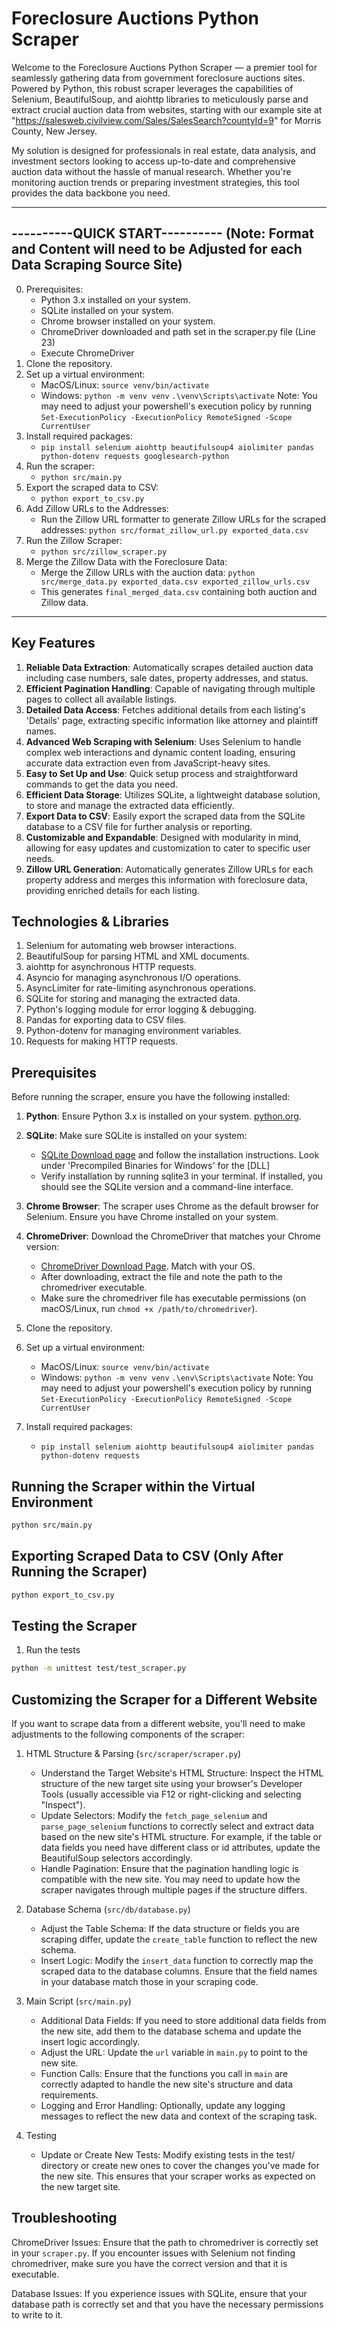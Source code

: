 # Foreclosure Auctions Python Scraper

Welcome to the Foreclosure Auctions Python Scraper — a premier tool for
seamlessly gathering data from government foreclosure auctions sites.
Powered by Python, this robust scraper leverages the capabilities of
Selenium, BeautifulSoup, and aiohttp libraries to meticulously parse and
extract crucial auction data from websites, starting with our example
site at "https://salesweb.civilview.com/Sales/SalesSearch?countyId=9"
for Morris County, New Jersey.

My solution is designed for professionals in real estate, data analysis,
and investment sectors looking to access up-to-date and comprehensive
auction data without the hassle of manual research. Whether you're
monitoring auction trends or preparing investment strategies, this tool
provides the data backbone you need.

---

## ----------QUICK START---------- (Note: Format and Content will need to be Adjusted for each Data Scraping Source Site)

0. Prerequisites:
   - Python 3.x installed on your system.
   - SQLite installed on your system.
   - Chrome browser installed on your system.
   - ChromeDriver downloaded and path set in the scraper.py file (Line 23)
   - Execute ChromeDriver
1. Clone the repository.
2. Set up a virtual environment:
   - MacOS/Linux: `source venv/bin/activate`
   - Windows: `python -m venv venv`
     `.\venv\Scripts\activate`
     Note: You may need to adjust your powershell's execution policy by running `Set-ExecutionPolicy -ExecutionPolicy RemoteSigned -Scope CurrentUser`
3. Install required packages:
   - `pip install selenium aiohttp beautifulsoup4 aiolimiter pandas python-dotenv requests googlesearch-python`
4. Run the scraper:
   - `python src/main.py`
5. Export the scraped data to CSV:
   - `python export_to_csv.py`
6. Add Zillow URLs to the Addresses:
   - Run the Zillow URL formatter to generate Zillow URLs for the scraped addresses:
     `python src/format_zillow_url.py exported_data.csv`
7. Run the Zillow Scraper:
   - `python src/zillow_scraper.py`
8. Merge the Zillow Data with the Foreclosure Data:
   - Merge the Zillow URLs with the auction data:
     `python src/merge_data.py exported_data.csv exported_zillow_urls.csv`
   - This generates `final_merged_data.csv` containing both auction and Zillow data.

---

## Key Features

1.  **Reliable Data Extraction**: Automatically scrapes detailed auction data including case numbers, sale dates, property addresses, and status.
2.  **Efficient Pagination Handling**: Capable of navigating through multiple pages to collect all available listings.
3.  **Detailed Data Access**: Fetches additional details from each listing's 'Details' page, extracting specific information like attorney and plaintiff names.
4.  **Advanced Web Scraping with Selenium**: Uses Selenium to handle complex web interactions and dynamic content loading, ensuring accurate data extraction even from JavaScript-heavy sites.
5.  **Easy to Set Up and Use**: Quick setup process and straightforward commands to get the data you need.
6.  **Efficient Data Storage**: Utilizes SQLite, a lightweight database solution, to store and manage the extracted data efficiently.
7.  **Export Data to CSV**: Easily export the scraped data from the SQLite database to a CSV file for further analysis or reporting.
8.  **Customizable and Expandable**: Designed with modularity in mind, allowing for easy updates and customization to cater to specific user needs.
9.  **Zillow URL Generation**: Automatically generates Zillow URLs for each property address and merges this information with foreclosure data, providing enriched details for each listing.

## Technologies & Libraries

1.  Selenium for automating web browser interactions.
2.  BeautifulSoup for parsing HTML and XML documents.
3.  aiohttp for asynchronous HTTP requests.
4.  Asyncio for managing asynchronous I/O operations.
5.  AsyncLimiter for rate-limiting asynchronous operations.
6.  SQLite for storing and managing the extracted data.
7.  Python's logging module for error logging & debugging.
8.  Pandas for exporting data to CSV files.
9.  Python-dotenv for managing environment variables.
10. Requests for making HTTP requests.

## Prerequisites

Before running the scraper, ensure you have the following installed:

1. **Python**: Ensure Python 3.x is installed on your system. [python.org](https://www.python.org/downloads/).
2. **SQLite**: Make sure SQLite is installed on your system:

   - [SQLite Download page](https://sqlite.org/download.html) and follow the installation instructions.
     Look under 'Precompiled Binaries for Windows' for the [DLL]
   - Verify installation by running sqlite3 in your terminal. If installed, you should see the SQLite version and a command-line interface.

3. **Chrome Browser**: The scraper uses Chrome as the default browser for Selenium. Ensure you have Chrome installed on your system.

4. **ChromeDriver**: Download the ChromeDriver that matches your Chrome version:

   - [ChromeDriver Download Page](https://googlechromelabs.github.io/chrome-for-testing/). Match with your OS.
   - After downloading, extract the file and note the path to the chromedriver executable.
   - Make sure the chromedriver file has executable permissions (on macOS/Linux, run `chmod +x /path/to/chromedriver`).

5. Clone the repository.
6. Set up a virtual environment:
   - MacOS/Linux: `source venv/bin/activate`
   - Windows: `python -m venv venv`
     `.\env\Scripts\activate`
     Note: You may need to adjust your powershell's execution policy by running `Set-ExecutionPolicy -ExecutionPolicy RemoteSigned -Scope CurrentUser`
7. Install required packages:
   - `pip install selenium aiohttp beautifulsoup4 aiolimiter pandas python-dotenv requests`

## Running the Scraper within the Virtual Environment

```bash
python src/main.py
```

## Exporting Scraped Data to CSV (Only After Running the Scraper)

```bash
python export_to_csv.py
```

## Testing the Scraper

1.  Run the tests

```bash
python -m unittest test/test_scraper.py
```

## Customizing the Scraper for a Different Website

If you want to scrape data from a different website, you'll need to make adjustments to the following components of the scraper:

1. HTML Structure & Parsing (`src/scraper/scraper.py`)

   - Understand the Target Website's HTML Structure: Inspect the HTML structure of the new target site using your browser's Developer Tools (usually accessible via F12 or right-clicking and selecting "Inspect").
   - Update Selectors: Modify the `fetch_page_selenium` and `parse_page_selenium` functions to correctly select and extract data based on the new site's HTML structure.
     For example, if the table or data fields you need have different class or id attributes, update the BeautifulSoup selectors accordingly.
   - Handle Pagination: Ensure that the pagination handling logic is compatible with the new site. You may need to update how the scraper navigates through multiple pages if the structure differs.

2. Database Schema (`src/db/database.py`)

   - Adjust the Table Schema: If the data structure or fields you are scraping differ, update the `create_table` function to reflect the new schema.
   - Insert Logic: Modify the `insert_data` function to correctly map the scraped data to the database columns. Ensure that the field names in your database match those in your scraping code.

3. Main Script (`src/main.py`)

   - Additional Data Fields: If you need to store additional data fields from the new site, add them to the database schema and update the insert logic accordingly.
   - Adjust the URL: Update the `url` variable in `main.py` to point to the new site.
   - Function Calls: Ensure that the functions you call in `main` are correctly adapted to handle the new site's structure and data requirements.
   - Logging and Error Handling: Optionally, update any logging messages to reflect the new data and context of the scraping task.

4. Testing
   - Update or Create New Tests: Modify existing tests in the test/ directory or create new ones to cover the changes you've made for the new site. This ensures that your scraper works as expected on the new target site.

## Troubleshooting

ChromeDriver Issues: Ensure that the path to chromedriver is correctly set in your `scraper.py`. If you encounter issues with Selenium not finding chromedriver, make sure you have the correct version and that it is executable.

Database Issues: If you experience issues with SQLite, ensure that your database path is correctly set and that you have the necessary permissions to write to it.
